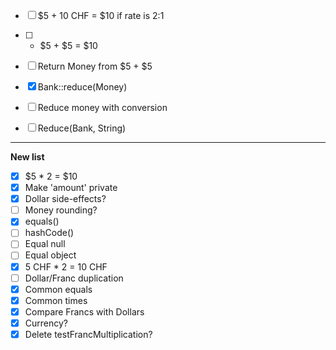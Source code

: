 
- [ ] $5 + 10 CHF = $10 if rate is 2:1
- [ ] * $5 + $5 = $10
- [ ] Return Money from $5 + $5
- [x] Bank::reduce(Money)
- [ ] Reduce money with conversion
- [ ] Reduce(Bank, String)




---
**New list**
- [x] $5 * 2 = $10
- [x] Make 'amount' private
- [x] Dollar side-effects?
- [ ] Money rounding?
- [x] equals()
- [ ] hashCode()
- [ ] Equal null
- [ ] Equal object
- [x] 5 CHF * 2 = 10 CHF
- [ ] Dollar/Franc duplication
- [x] Common equals
- [x] Common times
- [x] Compare Francs with Dollars
- [x] Currency?
- [x] Delete testFrancMultiplication?

